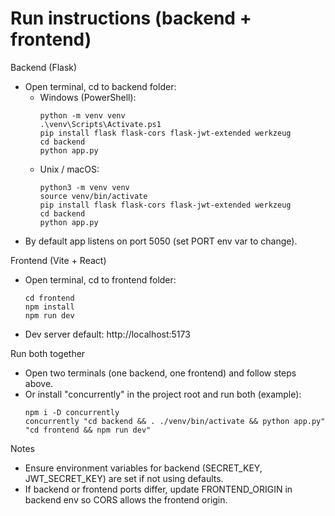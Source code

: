 # Run instructions (backend + frontend)

Backend (Flask)
- Open terminal, cd to backend folder:
  - Windows (PowerShell):
    ```
    python -m venv venv
    .\venv\Scripts\Activate.ps1
    pip install flask flask-cors flask-jwt-extended werkzeug
    cd backend
    python app.py
    ```
  - Unix / macOS:
    ```
    python3 -m venv venv
    source venv/bin/activate
    pip install flask flask-cors flask-jwt-extended werkzeug
    cd backend
    python app.py
    ```
- By default app listens on port 5050 (set PORT env var to change).

Frontend (Vite + React)
- Open terminal, cd to frontend folder:
  ```
  cd frontend
  npm install
  npm run dev
  ```
- Dev server default: http://localhost:5173

Run both together
- Open two terminals (one backend, one frontend) and follow steps above.
- Or install "concurrently" in the project root and run both (example):
  ```
  npm i -D concurrently
  concurrently "cd backend && . ./venv/bin/activate && python app.py" "cd frontend && npm run dev"
  ```

Notes
- Ensure environment variables for backend (SECRET_KEY, JWT_SECRET_KEY) are set if not using defaults.
- If backend or frontend ports differ, update FRONTEND_ORIGIN in backend env so CORS allows the frontend origin.
